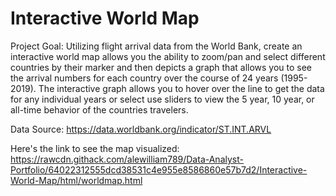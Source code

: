 # Interactive World Map 
Project Goal: Utilizing flight arrival data from the World Bank, create an interactive world map allows you the ability to zoom/pan and select different countries by their marker and then depicts a graph that allows you to see the arrival numbers for each country over the course of 24 years (1995-2019). The interactive graph allows you to hover over the line to get the data for any individual years or select use sliders to view the 5 year, 10 year, or all-time behavior of the countries travelers.

Data Source: https://data.worldbank.org/indicator/ST.INT.ARVL

Here's the link to see the map visualized:
https://rawcdn.githack.com/alewilliam789/Data-Analyst-Portfolio/64022312555dcd38531c4e955e8586860e57b7d2/Interactive-World-Map/html/worldmap.html
